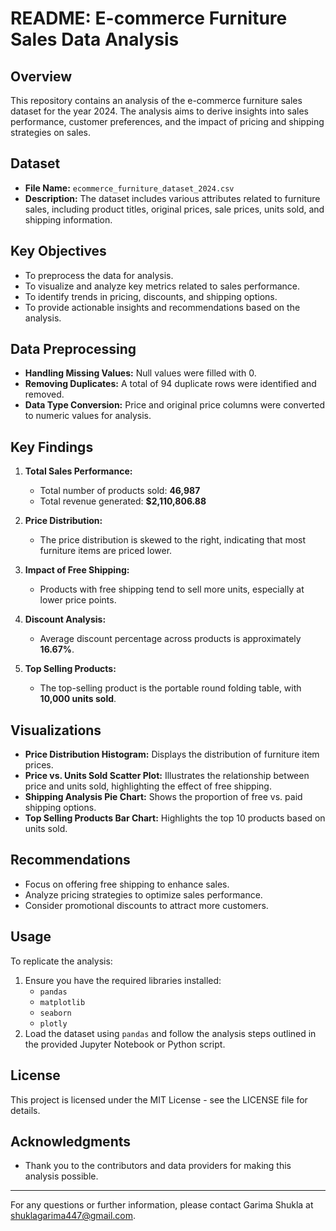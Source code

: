# README: E-commerce Furniture Sales Data Analysis

## Overview
This repository contains an analysis of the e-commerce furniture sales dataset for the year 2024. The analysis aims to derive insights into sales performance, customer preferences, and the impact of pricing and shipping strategies on sales.

## Dataset
- **File Name:** `ecommerce_furniture_dataset_2024.csv`
- **Description:** The dataset includes various attributes related to furniture sales, including product titles, original prices, sale prices, units sold, and shipping information.

## Key Objectives
- To preprocess the data for analysis.
- To visualize and analyze key metrics related to sales performance.
- To identify trends in pricing, discounts, and shipping options.
- To provide actionable insights and recommendations based on the analysis.

## Data Preprocessing
- **Handling Missing Values:** Null values were filled with 0.
- **Removing Duplicates:** A total of 94 duplicate rows were identified and removed.
- **Data Type Conversion:** Price and original price columns were converted to numeric values for analysis.

## Key Findings
1. **Total Sales Performance:**
   - Total number of products sold: **46,987**
   - Total revenue generated: **$2,110,806.88**

2. **Price Distribution:**
   - The price distribution is skewed to the right, indicating that most furniture items are priced lower.

3. **Impact of Free Shipping:**
   - Products with free shipping tend to sell more units, especially at lower price points.

4. **Discount Analysis:**
   - Average discount percentage across products is approximately **16.67%**.

5. **Top Selling Products:**
   - The top-selling product is the portable round folding table, with **10,000 units sold**.

## Visualizations
- **Price Distribution Histogram:** Displays the distribution of furniture item prices.
- **Price vs. Units Sold Scatter Plot:** Illustrates the relationship between price and units sold, highlighting the effect of free shipping.
- **Shipping Analysis Pie Chart:** Shows the proportion of free vs. paid shipping options.
- **Top Selling Products Bar Chart:** Highlights the top 10 products based on units sold.

## Recommendations
- Focus on offering free shipping to enhance sales.
- Analyze pricing strategies to optimize sales performance.
- Consider promotional discounts to attract more customers.

## Usage
To replicate the analysis:
1. Ensure you have the required libraries installed:
   - `pandas`
   - `matplotlib`
   - `seaborn`
   - `plotly`
2. Load the dataset using `pandas` and follow the analysis steps outlined in the provided Jupyter Notebook or Python script.

## License
This project is licensed under the MIT License - see the LICENSE file for details.

## Acknowledgments
- Thank you to the contributors and data providers for making this analysis possible.

---

For any questions or further information, please contact Garima Shukla at shuklagarima447@gmail.com.
